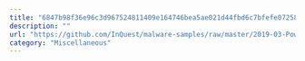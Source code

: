 ```yaml
---
title: "6847b98f36e96c3d967524811409e164746bea5ae021d44fbd6c7bfefe072582.dll"
description: ""
url: "https://github.com/InQuest/malware-samples/raw/master/2019-03-PowerShell-Obfuscation-Encryption-Steganography/9.a.%20embedded%20in%20stage8.dll.bin"
category: "Miscellaneous"
---
```

